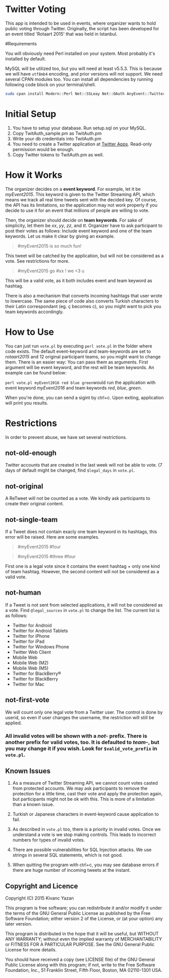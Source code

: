 Twitter Voting
===============

This app is intended to be used in events, where organizer wants to hold public voting through Twitter. Originally, the script has been developed for an event titled 'Rotaart 2015' that was held in Istanbul.

#Requirements

You will obviously need Perl installed on your system. Most probably it's installed by default.

MySQL will be utilized too, but you will need at least v5.5.3. This is because we will have `utf8mb4` encoding, and prior versions will not support.
We need several CPAN modules too. You can install all dependencies by running following code block on your terminal/shell.

```bash
sudo cpan install Modern::Perl Net::SSLeay Net::OAuth AnyEvent::Twitter::Stream DBD::mysql DateTime::Format::Strptime DateTime::Format::DBI DateTime::Format::MySQL Math::Round
```

# Initial Setup
1. You have to setup your database. Run setup.sql on your MySQL.
2. Copy TwitAuth_sample.pm as TwitAuth.pm
3. Write your db credentials into TwitAuth.pm
4. You need to create a Twitter application at [Twitter Apps](http://apps.twitter.com). Read-only permission would be enough.
5. Copy Twitter tokens to TwitAuth.pm as well.


# How it Works
The organizer decides on a **event keyword**. For example, let it be *myEvent2015*. This keyword is given to the Twitter Streaming API, which means we track all real time tweets sent with the decided key. Of course, the API has its limitations, so the application may not work  properly if you decide to use it for an event that millions of people are willing to vote.

Then, the organizer should decide on **team keywords**. For sake of simplicity, let them be *xx*, *yy*, *zz*, and *tt*. Organizer have to ask participant to post their votes as follows: Include event keyword and one of the team keywords. Let us make it clear by giving an example.

 > \#myEvent2015 is so much fun!

This tweet will be catched by the application, but will not be considered as a vote. See restrictions for more.

> \#myEvent2015 go \#xx ! we <3 u

This will be a valid vote, as it both includes event and team keyword as hashtag.

There is also a mechanism that converts incoming hashtags that user wrote to lowercase. The same piece of code also converts Turkish characters to their Latin correspondant (eg. ç becomes c), so you might want to pick you team keywords accordingly.

# How to Use

You can just run `vote.pl` by executing `perl vote.pl` in the folder where code exists. The default event-keyword and team-keywords are set to *rotaart2015* and 12 original participant teams, so you might want to change them. There is an easier way: You can pass them as arguments. First argument will be event keyword, and the rest will be team keywords. An example can be found below:

`perl vote.pl myEvent2016 red blue green`would run the application with event keyword *myEvent2016* and team keywords *red*, *blue*, *green*. 


When you're done, you can send a sigint by ctrl+c. Upon exiting, application will print you results.

# Restrictions
In order to prevent abuse, we have set several restrictions.

## not-old-enough
Twitter accounts that are created in the last week will not be able to vote. (7 days of default might be changed, find ```$legal_days``` in ```vote.pl```.

## not-original

A ReTweet will not be counted as a vote. We kindly ask participants to create their original content.

## not-single-team
If a Tweet does not contain exacly one team keyword in its hashtags, this error will be raised. Here are some examples.

>\#myEvent2015 \#four

>\#myEvent2015 \#three \#four

First one is a legal vote since it contains the event hashtag + only one kind of team hashtag. However, the second content will not be considered as a valid vote.

## not-human
If a Tweet is not sent from selected applications, it will not be considered as a vote. Find `@legal_sources` in `vote.pl` to change the list. The current list is as follows:


 * Twitter for Android
 * Twitter for Android Tablets
 * Twitter for iPhone
 * Twitter for iPad
 * Twitter for Windows Phone
 * Twitter Web Client
 * Mobile Web
 * Mobile Web (M2)
 * Mobile Web (M5)
 * Twitter for BlackBerry®
 * Twitter for BlackBerry
 * Twitter for Mac


## not-first-vote
We will count only one legal vote from a Twitter user. The control is done by userid, so
even if user changes the username, the restriction will still be applied.

### All invalid votes will be shown with a *not-* prefix. There is another prefix for valid votes, too. It is defaulted to *team-*, but you may change it if you wish. Look for `$valid_vote_prefix` in `vote.pl`.


## Known Issues

1. As a measure of Twitter Streaming API, we cannot count votes casted from protected accounts. We may ask participants to remove the protection for a little time, cast their vote and apply the protection again, but participants might not be ok with this. This is more of a limitation than a known issue.

2. Turkish or Japanese characters in event-keyword cause application to fail.

3. As described in `vote.pl` too, there is a priority in invalid votes. Once we understand a vote is we stop making controls. This leads to incorrect numbers for types of invalid votes.

4. There are possible vulnerabilities for SQL Injection attacks. We use strings in several SQL statements, which is not good.

5. When quitting the program with ctrl+c, you may see database errors if there are huge number of incoming tweets at the instant.


## Copyright and Licence

Copyright (C) 2015 Kivanc Yazan

This program is free software; you can redistribute it and/or modify
it under the terms of the GNU General Public License as published by
the Free Software Foundation; either version 2 of the License, or
(at your option) any later version.

This program is distributed in the hope that it will be useful,
but WITHOUT ANY WARRANTY; without even the implied warranty of
MERCHANTABILITY or FITNESS FOR A PARTICULAR PURPOSE.  See the
GNU General Public License for more details.

You should have received a copy (see LICENSE file) of the GNU General Public License
along with this program; if not, write to the Free Software Foundation, Inc.,
51 Franklin Street, Fifth Floor, Boston, MA 02110-1301 USA.
